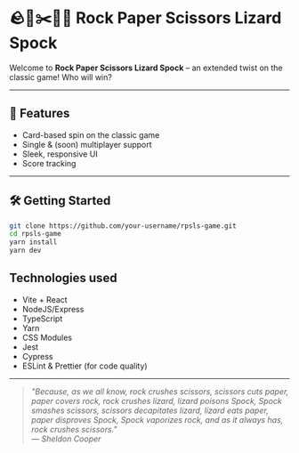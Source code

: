 # 🪨📄✂️🦎🖖 Rock Paper Scissors Lizard Spock

Welcome to **Rock Paper Scissors Lizard Spock** – an extended twist on the classic game! Who will win?

---

## 🚀 Features

- Card-based spin on the classic game
- Single & (soon) multiplayer support
- Sleek, responsive UI
- Score tracking

---

## 🛠️ Getting Started

```bash
git clone https://github.com/your-username/rpsls-game.git
cd rpsls-game
yarn install
yarn dev
```

## Technologies used

- Vite + React
- NodeJS/Express
- TypeScript
- Yarn
- CSS Modules
- Jest
- Cypress
- ESLint & Prettier (for code quality)

---

> _"Because, as we all know, rock crushes scissors, scissors cuts paper, paper covers rock, rock crushes lizard, lizard poisons Spock, Spock smashes scissors, scissors decapitates lizard, lizard eats paper, paper disproves Spock, Spock vaporizes rock, and as it always has, rock crushes scissors."_  
> — _Sheldon Cooper_
